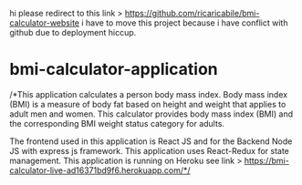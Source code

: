 hi please redirect to this link > https://github.com/ricaricabile/bmi-calculator-website
i have to move this project because i have conflict with github due to deployment hiccup.

# bmi-calculator-application
/*This application calculates a person body mass index. Body mass index (BMI) is a measure of body fat based on height and weight that applies to adult men and women. This calculator provides body mass index (BMI) and the corresponding BMI weight status category for adults.

The frontend used in this application is React JS and for the Backend Node JS with express js framework.
This application uses React-Redux for state management.
This application is running on Heroku see link > https://bmi-calculator-live-ad16371bd9f6.herokuapp.com/*/

